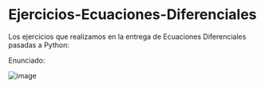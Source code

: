 # Ejercicios-Ecuaciones-Diferenciales

Los ejercicios que realizamos en la entrega de Ecuaciones Diferenciales pasadas a Python:

Enunciado:


![image](https://user-images.githubusercontent.com/91721860/195081633-d00769cc-7ba3-44d2-b82d-08e2b6140f54.png)
